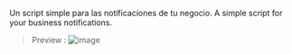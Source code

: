 Un script simple para las notificaciones de tu negocio.
A simple script for your business notifications.


> Preview : ![image](https://github.com/M-DEVELOPMENT23/M-JobNotify/assets/69606982/dbd1d082-ab4a-433a-a515-d3176ca58863)

